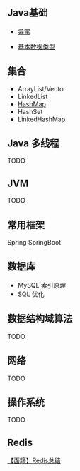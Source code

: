## Java基础

- [异常](https://github.com/tyronczt/java-learn/blob/master/Basic/Exception.md)

- [基本数据类型](https://github.com/tyronczt/java-learn/blob/master/Basic/DataTypes.md)

## 集合

- ArrayList/Vector
- LinkedList
- [HashMap](https://github.com/tyronczt/java-learn/blob/master/Collection/HashMap.md)
- HashSet
- LinkedHashMap

## Java 多线程

TODO

## JVM

TODO

## 常用框架

Spring
SpringBoot

## 数据库

- MySQL 索引原理
- SQL 优化

## 数据结构域算法

TODO

## 网络

TODO

## 操作系统

TODO

## Redis

[【面蹄】Redis总结](https://blog.csdn.net/tian330726/article/details/84332830)

